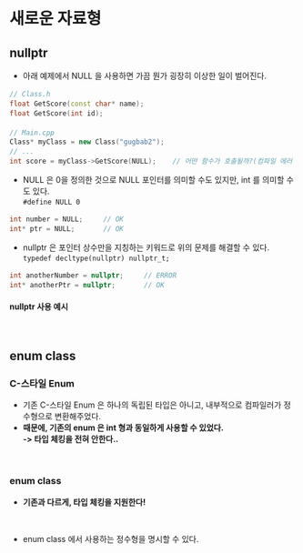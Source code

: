 # 새로운 자료형

## nullptr

* 아래 예제에서 NULL 을 사용하면 가끔 뭔가 굉장히 이상한 일이 벌어진다.&#x20;

```cpp
// Class.h
float GetScore(const char* name);
float GetScore(int id);

// Main.cpp
Class* myClass = new Class("gugbab2");
// ...
int score = myClass->GetScore(NULL);    // 어떤 함수가 호출될까?(컴파일 에러 ;;)
```

* NULL 은 0을 정의한 것으로 NULL 포인터를 의미할 수도 있지만, int 를 의미할 수도 있다.\
  `#define NULL 0`

```cpp
int number = NULL;     // OK
int* ptr = NULL;       // OK
```

* nullptr 은 포인터 상수만을 지칭하는 키워드로 위의 문제를 해결할 수 있다. \
  `typedef decltype(nullptr) nullptr_t;`

```cpp
int anotherNumber = nullptr;     // ERROR
int* anotherPtr = nullptr;       // OK
```

#### nullptr 사용 예시

<figure><img src="../../.gitbook/assets/스크린샷 2024-04-13 18.55.29.png" alt=""><figcaption></figcaption></figure>

## enum class

### C-스타일 Enum

* 기존 C-스타일 Enum 은 하나의 독립된 타입은 아니고, 내부적으로 컴파일러가 정수형으로 변환해주었다.&#x20;
* **때문에, 기존의 enum 은 int 형과 동일하게 사용할 수 있었다.** \
  **-> 타입 체킹을 전혀 안한다..**

<figure><img src="../../.gitbook/assets/스크린샷 2024-04-13 19.08.03.png" alt=""><figcaption></figcaption></figure>

### enum class

* **기존과 다르게, 타입 체킹을 지원한다!**

<figure><img src="../../.gitbook/assets/스크린샷 2024-04-13 19.11.50.png" alt=""><figcaption></figcaption></figure>

* enum class 에서 사용하는 정수형을 명시할 수 있다.&#x20;

<figure><img src="../../.gitbook/assets/스크린샷 2024-04-13 19.14.12.png" alt=""><figcaption></figcaption></figure>

